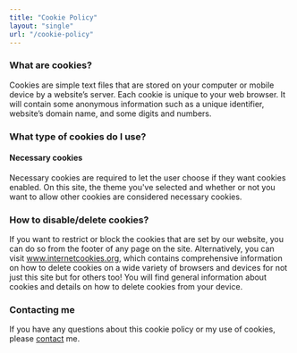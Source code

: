 ```yaml
---
title: "Cookie Policy"
layout: "single"
url: "/cookie-policy"
---
```


### What are cookies?

Cookies are simple text files that are stored on your computer or mobile device by a website’s server. Each cookie is unique to your web browser. It will contain some anonymous information such as a unique identifier, website’s domain name, and some digits and numbers.

### What type of cookies do I use?

#### Necessary cookies

Necessary cookies are required to let the user choose if they want cookies enabled. On this site, the theme you've selected and whether or not you want to allow other cookies are considered necessary cookies.

### How to disable/delete cookies?

If you want to restrict or block the cookies that are set by our website, you can do so from the footer of any page on the site. Alternatively, you can visit www.internetcookies.org, which contains comprehensive information on how to delete cookies on a wide variety of browsers and devices for not just this site but for others too! You will find general information about cookies and details on how to delete cookies from your device.

### Contacting me

If you have any questions about this cookie policy or my use of cookies, please [contact](/contact) me.